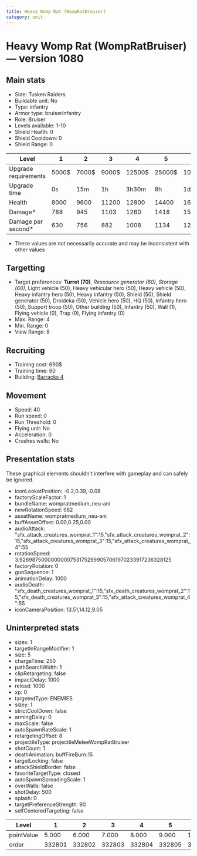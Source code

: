 ```yaml
---
title: Heavy Womp Rat (WompRatBruiser)
category: unit
---
```


# Heavy Womp Rat (WompRatBruiser) — version 1080

## Main stats

  * Side: Tusken Raiders
  * Buildable unit: No
  * Type: infantry
  * Armor type: bruiserInfantry
  * Role: Bruiser
  * Levels available: 1-10
  * Shield Health: 0
  * Shield Cooldown: 0
  * Shield Range: 0

|Level               |1    |2    |3    |4     |5     |6      |7      |8      |9       |10      |
|--------------------|-----|-----|-----|------|------|-------|-------|-------|--------|--------|
|Upgrade requirements|5000$|7000$|9000$|12500$|25000$|100000$|160000$|320000$|1000000$|1750000$|
|Upgrade time        |0s   |15m  |1h   |3h30m |8h    |1d     |2d     |3d12h  |5d      |1w1d    |
|Health              |8000 |9600 |11200|12800 |14400 |16000  |17600  |19200  |20800   |24000   |
|Damage*             |788  |945  |1103 |1260  |1418  |1575   |1733   |1890   |2048    |2363    |
|Damage per second*  |630  |756  |882  |1008  |1134  |1260   |1386   |1512   |1638    |1890    |

* These values are not necessarily accurate and may be inconsistent with other values

## Targetting

  * Target preferences: **Turret (70)**, _Ressource generator (60)_, _Storage (60)_, Light vehicle (50), Heavy vehicular hero (50), Heavy vehicle (50), Heavy infantry hero (50), Heavy infantry (50), Shield (50), Shield generator (50), Droideka (50), Vehicle hero (50), HQ (50), Infantry hero (50), Support troop (50), Other building (50), Infantry (50), Wall (1), Flying vehicle (0), Trap (0), Flying infantry (0)
  * Max. Range: 4
  * Min. Range: 0
  * View Range: 8

## Recruiting

  * Training cost: 690$
  * Training time: 60
  * Building: [Barracks 4](smugglerBarracks.html)

## Movement

  * Speed: 40
  * Run speed: 0
  * Run Threshold: 0
  * Flying unit: No
  * Acceleration: 0
  * Crushes walls: No

## Presentation stats

These graphical elements shouldn't interfere with gameplay and can safely be ignored.

  * iconLookatPosition: -0.2,0.39,-0.08
  * factoryScaleFactor: 1
  * bundleName: wompratmedium_neu-ani
  * newRotationSpeed: 982
  * assetName: wompratmedium_neu-ani
  * buffAssetOffset: 0.00,0.25,0.00
  * audioAttack: "sfx_attack_creatures_womprat_1":15,"sfx_attack_creatures_womprat_2":15,"sfx_attack_creatures_womprat_3":15,"sfx_attack_creatures_womprat_4":55
  * rotationSpeed: 3.92698750000000007531752999057061970233917236328125
  * factoryRotation: 0
  * gunSequence: 1
  * animationDelay: 1000
  * audioDeath: "sfx_death_creatures_womprat_1":15,"sfx_death_creatures_womprat_2":15,"sfx_death_creatures_womprat_3":15,"sfx_attack_creatures_womprat_4":55
  * iconCameraPosition: 13.51,14.12,9.05

## Uninterpreted stats

  * sizex: 1
  * targetInRangeModifier: 1
  * size: 5
  * chargeTime: 250
  * pathSearchWidth: 1
  * clipRetargeting: false
  * impactDelay: 1000
  * reload: 1000
  * xp: 0
  * targetedType: ENEMIES
  * sizey: 1
  * strictCoolDown: false
  * armingDelay: 0
  * maxScale: false
  * autoSpawnRateScale: 1
  * retargetingOffset: 8
  * projectileType: projectileMeleeWompRatBruiser
  * shotCount: 1
  * deathAnimation: buffFireBurn:15
  * targetLocking: false
  * attackShieldBorder: false
  * favoriteTargetType: closest
  * autoSpawnSpreadingScale: 1
  * overWalls: false
  * shotDelay: 500
  * splash: 0
  * targetPreferenceStrength: 90
  * selfCenteredTargeting: false

|Level     |1     |2     |3     |4     |5     |6     |7     |8     |9     |10    |
|----------|------|------|------|------|------|------|------|------|------|------|
|pointValue|5.000 |6.000 |7.000 |8.000 |9.000 |10.000|11.000|12.000|13.000|15.000|
|order     |332801|332802|332803|332804|332805|332806|332807|332808|332809|332810|

